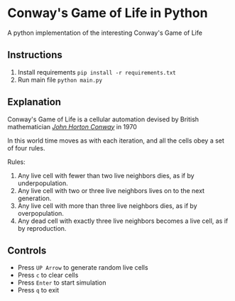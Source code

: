 
# Conway's Game of Life in Python

A python implementation of the interesting Conway's Game of Life

## Instructions

1. Install requirements
`pip install -r requirements.txt`
2. Run main file
`python main.py`

## Explanation

Conway's Game of Life is a cellular automation devised by British mathematician [*John Horton Conway*](https://en.wikipedia.org/wiki/John_Horton_Conway) in 1970

In this world time moves as with each iteration, and all the cells obey a set of four rules.

Rules:

1. Any live cell with fewer than two live neighbors dies, as if by underpopulation.
2. Any live cell with two or three live neighbors lives on to the next generation.
3. Any live cell with more than three live neighbors dies, as if by overpopulation.
4. Any dead cell with exactly three live neighbors becomes a live cell, as if by reproduction.

## Controls

- Press `UP Arrow` to generate random live cells
- Press `c` to clear cells
- Press `Enter` to start simulation
- Press `q` to exit
